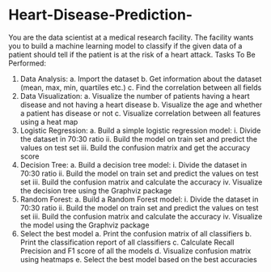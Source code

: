 # Heart-Disease-Prediction-
You are the data scientist at a medical research facility. The facility wants you to build a machine learning model to classify if the given data of a patient should tell if the patient is at the risk of a heart attack.
Tasks To Be Performed:
1. Data Analysis:
a. Import the dataset
b. Get information about the dataset (mean, max, min, quartiles etc.)
c. Find the correlation between all fields
2. Data Visualization:
a. Visualize the number of patients having a heart disease and not having
a heart disease
b. Visualize the age and whether a patient has disease or not
c. Visualize correlation between all features using a heat map
3. Logistic Regression:
a. Build a simple logistic regression model:
i. Divide the dataset in 70:30 ratio
ii. Build the model on train set and predict the values on test set
iii. Build the confusion matrix and get the accuracy score
4. Decision Tree:
a. Build a decision tree model:
i. Divide the dataset in 70:30 ratio
ii. Build the model on train set and predict the values on test set
iii. Build the confusion matrix and calculate the accuracy
iv. Visualize the decision tree using the Graphviz package
5. Random Forest:
a. Build a Random Forest model:
i. Divide the dataset in 70:30 ratio
ii. Build the model on train set and predict the values on test set
iii. Build the confusion matrix and calculate the accuracy
iv. Visualize the model using the Graphviz package
6. Select the best model
a. Print the confusion matrix of all classifiers
b. Print the classification report of all classifiers
c. Calculate Recall Precision and F1 score of all the models
d. Visualize confusion matrix using heatmaps
e. Select the best model based on the best accuracies
